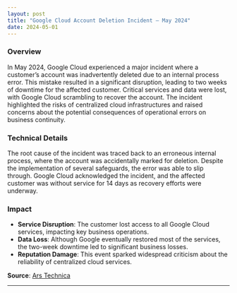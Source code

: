 ```yaml
---
layout: post
title: "Google Cloud Account Deletion Incident – May 2024"
date: 2024-05-01
---
```


### Overview
In May 2024, Google Cloud experienced a major incident where a customer’s account was inadvertently deleted due to an internal process error. This mistake resulted in a significant disruption, leading to two weeks of downtime for the affected customer. Critical services and data were lost, with Google Cloud scrambling to recover the account. The incident highlighted the risks of centralized cloud infrastructures and raised concerns about the potential consequences of operational errors on business continuity.

### Technical Details
The root cause of the incident was traced back to an erroneous internal process, where the account was accidentally marked for deletion. Despite the implementation of several safeguards, the error was able to slip through. Google Cloud acknowledged the incident, and the affected customer was without service for 14 days as recovery efforts were underway.

### Impact
- **Service Disruption**: The customer lost access to all Google Cloud services, impacting key business operations.
- **Data Loss**: Although Google eventually restored most of the services, the two-week downtime led to significant business losses.
- **Reputation Damage**: This event sparked widespread criticism about the reliability of centralized cloud services.

**Source**: [Ars Technica](https://arstechnica.com/gadgets/2024/05/google-cloud-accidentally-nukes-customer-account-causes-two-weeks-of-downtime/)

---
